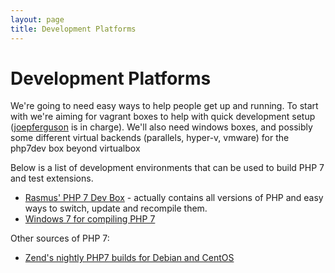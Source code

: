 ```yaml
---
layout: page
title: Development Platforms
---
```


# Development Platforms

We're going to need easy ways to help people get up and running.  To start with we're aiming for vagrant boxes to help with quick development setup ([joepferguson](https://www.github.com/svpernova09) is in charge). We'll also need windows boxes, and possibly some different virtual backends (parallels, hyper-v, vmware) for the php7dev box beyond virtualbox

Below is a list of development environments that can be used to build PHP 7 and test extensions.

* [Rasmus' PHP 7 Dev Box](https://github.com/rlerdorf/php7dev) - actually contains all versions of PHP and easy ways to switch, update and recompile them.
* [Windows 7 for compiling PHP 7](https://github.com/svpernova09/Windows7-php7dev)

Other sources of PHP 7:

* [Zend's nightly PHP7 builds for Debian and CentOS](http://php7.zend.com)
